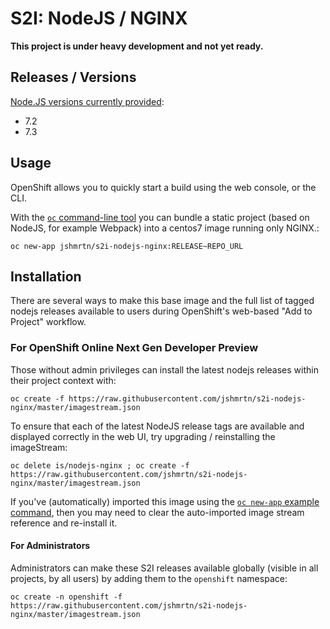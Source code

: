 # S2I: NodeJS / NGINX

**This project is under heavy development and not yet ready.**

## Releases / Versions

[Node.JS versions currently provided](https://hub.docker.com/r/jshmrtn/s2i-nodejs-nginx/tags/):

- 7.2
- 7.3

## Usage

OpenShift allows you to quickly start a build using the web console, or the CLI.

With the [`oc` command-line tool](https://github.com/openshift/origin/releases) you can bundle a static project (based on NodeJS, for example Webpack) into a centos7 image running only NGINX.:

    oc new-app jshmrtn/s2i-nodejs-nginx:RELEASE~REPO_URL

## Installation

There are several ways to make this base image and the full list of tagged nodejs releases available to users during OpenShift's web-based "Add to Project" workflow.

### For OpenShift Online Next Gen Developer Preview

Those without admin privileges can install the latest nodejs releases within their project context with:

    oc create -f https://raw.githubusercontent.com/jshmrtn/s2i-nodejs-nginx/master/imagestream.json

To ensure that each of the latest NodeJS release tags are available and displayed correctly in the web UI, try upgrading / reinstalling the imageStream:

    oc delete is/nodejs-nginx ; oc create -f https://raw.githubusercontent.com/jshmrtn/s2i-nodejs-nginx/master/imagestream.json

If you've (automatically) imported this image using the [`oc new-app` example command](#usage), then you may need to clear the auto-imported image stream reference and re-install it.

#### For Administrators

Administrators can make these S2I releases available globally (visible in all projects, by all users) by adding them to the `openshift` namespace:

    oc create -n openshift -f https://raw.githubusercontent.com/jshmrtn/s2i-nodejs-nginx/master/imagestream.json